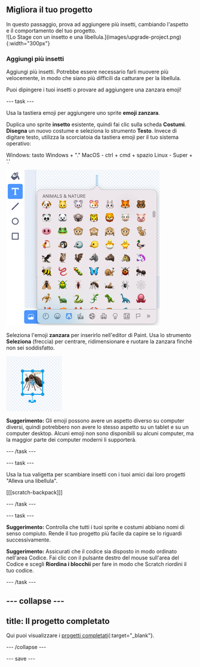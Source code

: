 ## Migliora il tuo progetto

<div style="display: flex; flex-wrap: wrap">
<div style="flex-basis: 200px; flex-grow: 1; margin-right: 15px;">
In questo passaggio, prova ad aggiungere più insetti, cambiando l'aspetto e il comportamento del tuo progetto.
</div>
<div>
![Lo Stage con un insetto e una libellula.](images/upgrade-project.png){:width="300px"}
</div>
</div>

### Aggiungi più insetti

Aggiungi più insetti. Potrebbe essere necessario farli muovere più velocemente, in modo che siano più difficili da catturare per la libellula.

Puoi dipingere i tuoi insetti o provare ad aggiungere una zanzara emoji!

--- task ---

Usa la tastiera emoji per aggiungere uno sprite **emoji zanzara**.

Duplica uno sprite **insetto** esistente, quindi fai clic sulla scheda **Costumi**. **Disegna** un nuovo costume e seleziona lo strumento **Testo**. Invece di digitare testo, utilizza la scorciatoia da tastiera emoji per il tuo sistema operativo:

Windows: tasto Windows + "."
MacOS - ctrl + cmd + spazio
Linux - Super + '.'

![La tastiera emoji popup con la categoria "animali e natura" selezionata.](images/emoji-keyboard.png)

Seleziona l'emoji **zanzara** per inserirlo nell'editor di Paint. Usa lo strumento **Seleziona** (freccia) per centrare, ridimensionare e ruotare la zanzara finché non sei soddisfatto.

![L'emoji della zanzara nell'editor.](images/emoji-mosquito.png)

**Suggerimento:** Gli emoji possono avere un aspetto diverso su computer diversi, quindi potrebbero non avere lo stesso aspetto su un tablet e su un computer desktop. Alcuni emoji non sono disponibili su alcuni computer, ma la maggior parte dei computer moderni li supporterà.

--- /task ---

--- task ---

Usa la tua valigetta per scambiare insetti con i tuoi amici dai loro progetti "Alleva una libellula".

[[[scratch-backpack]]]

--- /task ---

--- task ---

**Suggerimento:** Controlla che tutti i tuoi sprite e costumi abbiano nomi di senso compiuto. Rende il tuo progetto più facile da capire se lo riguardi successivamente.

**Suggerimento:** Assicurati che il codice sia disposto in modo ordinato nell'area Codice. Fai clic con il pulsante destro del mouse sull'area del Codice e scegli **Riordina i blocchii** per fare in modo che Scratch riordini il tuo codice.

--- /task ---

--- collapse ---
---
title: Il progetto completato
---

Qui puoi visualizzare i [progetti completati](https://scratch.mit.edu/projects/521688740/){:target="_blank"}.

--- /collapse ---

--- save ---
